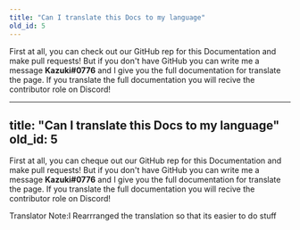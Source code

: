 ```yaml
---
title: "Can I translate this Docs to my language"
old_id: 5
---
```

First at all, you can check out our GitHub rep for this Documentation and make pull requests! But if you don't have GitHub you can write me a message **Kazuki#0776** and I give you the full documentation for translate the page. If you translate the full documentation you will recive the contributor role on Discord!


---
title: "Can I translate this Docs to my language"
old_id: 5
---
First at all, you can cheque out our GitHub rep for this Documentation and make pull requests! But if you don't have GitHub you can write me a message **Kazuki#0776** and I give you the full 
documentation for translate the page. If you translate the full documentation you will recive the contributor role on Discord!


Translator Note:I Rearrranged the translation so that its easier to do stuff
